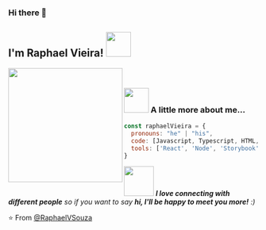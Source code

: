### Hi there 👋

<h2> I'm Raphael Vieira! <img src="https://media.giphy.com/media/S8kcDWOvua4l6lJ0Az/source.gif" width="50"></h2>
<img align='left' src="https://media.giphy.com/media/ZVik7pBtu9dNS/giphy.gif" width="230">
<br/>

### <img src="https://media.giphy.com/media/VgCDAzcKvsR6OM0uWg/giphy.gif" width="50"> A little more about me...  

```javascript
const raphaelVieira = {
  pronouns: "he" | "his",
  code: [Javascript, Typescript, HTML, CSS],
  tools: ['React', 'Node', 'Storybook', 'Styled-Components', 'Jest', 'Testing-library',  'Docker', 'DevOps', 'Gulp', 'Webpack'],
}
```

<img src="https://media.giphy.com/media/LnQjpWaON8nhr21vNW/giphy.gif" width="60"> <em><b>I love connecting with different people</b> so if you want to say <b>hi, I'll be happy to meet you more!</b> :)</em>

 ⭐️ From [@RaphaelVSouza](https://github.com/RaphaelVSouza)
 
